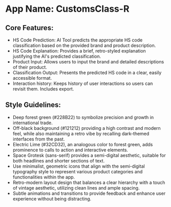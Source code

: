 # **App Name**: CustomsClass-R

## Core Features:

- HS Code Prediction: AI Tool predicts the appropriate HS code classification based on the provided brand and product description.
- HS Code Explanation: Provides a brief, retro-styled explanation justifying the AI's predicted classification.
- Product Input: Allows users to input the brand and detailed descriptions of their product.
- Classification Output: Presents the predicted HS code in a clear, easily accessible format.
- Interaction history: Keeps history of user interactions so users can revisit them. Includes export.

## Style Guidelines:

- Deep forest green (#228B22) to symbolize precision and growth in international trade.
- Off-black background (#121212) providing a high contrast and modern feel, while also maintaining a retro vibe by recalling dark-themed interfaces from the past.
- Electric Lime (#32CD32), an analogous color to forest green, adds prominence to calls to action and interactive elements.
- Space Grotesk (sans-serif) provides a semi-digital aesthetic, suitable for both headlines and shorter sections of text.
- Use minimalist, geometric icons that align with the semi-digital typography style to represent various product categories and functionalities within the app.
- Retro-modern layout design that balances a clear hierarchy with a touch of vintage aesthetic, utilizing clean lines and ample spacing.
- Subtle animations and transitions to provide feedback and enhance user experience without being distracting.